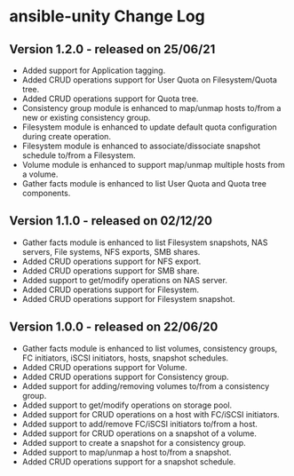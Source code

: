 # ansible-unity Change Log
## Version 1.2.0 - released on 25/06/21
- Added support for Application tagging.
- Added CRUD operations support for User Quota on Filesystem/Quota tree.
- Added CRUD operations support for Quota tree.
- Consistency group module is enhanced to map/unmap hosts to/from a new or existing consistency group.
- Filesystem module is enhanced to update default quota configuration during create operation.
- Filesystem module is enhanced to associate/dissociate snapshot schedule to/from a Filesystem.
- Volume module is enhanced to support map/unmap multiple hosts from a volume.
- Gather facts module is enhanced to list User Quota and Quota tree components.

## Version 1.1.0 - released on 02/12/20
- Gather facts module is enhanced to list Filesystem snapshots, NAS servers, File systems, NFS exports, SMB shares.
- Added CRUD operations support for NFS export.
- Added CRUD operations support for SMB share.
- Added support to get/modify operations on NAS server.
- Added CRUD operations support for Filesystem.
- Added CRUD operations support for Filesystem snapshot.

## Version 1.0.0 - released on 22/06/20
- Gather facts module is enhanced to list volumes, consistency groups, FC initiators, iSCSI initiators, hosts, snapshot schedules.
- Added CRUD operations support for Volume.
- Added CRUD operations support for Consistency group.
- Added support for adding/removing volumes to/from a consistency group.
- Added support to get/modify operations on storage pool.
- Added support for CRUD operations on a host with FC/iSCSI initiators.
- Added support to add/remove FC/iSCSI initiators to/from a host.
- Added support for CRUD operations on a snapshot of a volume.
- Added support to create a snapshot for a consistency group.
- Added support to map/unmap a host to/from a snapshot.
- Added CRUD operations support for a snapshot schedule.